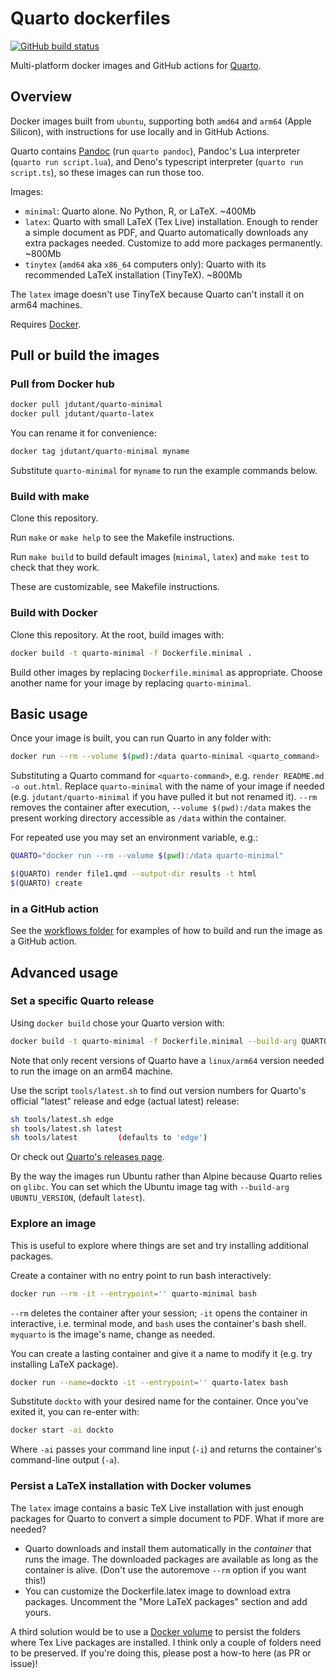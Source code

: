 # Quarto dockerfiles

[![GitHub build status][CI badge]][CI workflow]

Multi-platform docker images and GitHub actions for
[Quarto](https://quarto.org).

[CI badge]: https://img.shields.io/github/actions/workflow/status/jdutant/quarto-dockerfiles/ci.yaml?branch=main
[CI workflow]: https://github.com/jdutant/quarto-dockerfiles/actions/workflows/ci.yaml

## Overview

Docker images built from `ubuntu`, supporting both `amd64` and
`arm64` (Apple Silicon), with instructions for use locally and in
GitHub Actions.

Quarto contains [Pandoc](https://pandoc.org) (run `quarto pandoc`),
Pandoc's Lua interpreter (`quarto run script.lua`), and Deno's
typescript interpreter (`quarto run script.ts`), so these images 
can run those too.

Images:

- `minimal`: Quarto alone. No Python, R, or LaTeX. ~400Mb
- `latex`: Quarto with small LaTeX (Tex Live) installation. Enough
    to render a simple document as PDF, and Quarto automatically
    downloads any extra packages needed. Customize to add more packages permanently. ~800Mb
- `tinytex` (`amd64` aka `x86_64` computers only): Quarto with 
    its recommended LaTeX installation (TinyTeX). ~800Mb

The `latex` image doesn't use TinyTeX because Quarto can't
install it on arm64 machines.

Requires [Docker](https://docker.com).

## Pull or build the images

### Pull from Docker hub

``` bash
docker pull jdutant/quarto-minimal
docker pull jdutant/quarto-latex
```

You can rename it for convenience:

```bash
docker tag jdutant/quarto-minimal myname
```

Substitute `quarto-minimal` for `myname` to run the example
commands below.

### Build with make

Clone this repository.

Run `make` or `make help` to see the Makefile instructions. 

Run `make build` to build default images (`minimal`, `latex`)
and `make test` to check that they work.

These are customizable, see Makefile instructions.

### Build with Docker

Clone this repository. At the root, build images with:

```bash
docker build -t quarto-minimal -f Dockerfile.minimal .
```

Build other images by replacing `Dockerfile.minimal` as
appropriate. Choose another name for your 
image by replacing `quarto-minimal`.

## Basic usage

Once your image is built, you can run Quarto in any folder
with: 

```bash
docker run --rm --volume $(pwd):/data quarto-minimal <quarto_command>
```

Substituting a Quarto command for `<quarto-command>`, e.g.
`render README.md -o out.html`. Replace `quarto-minimal` with
the name of your image if needed (e.g. `jdutant/quarto-minimal` if
you have pulled it but not renamed it). `--rm` removes the container
after execution, `--volume $(pwd):/data` makes the present working directory accessible as `/data` within the container. 

For repeated use you may set an environment variable, e.g.:

```bash
QUARTO="docker run --rm --volume $(pwd):/data quarto-minimal"

$(QUARTO) render file1.qmd --output-dir results -t html
$(QUARTO) create
```

### in a GitHub action

See the [workflows folder](.github/workflows/) for 
examples of how to build and run the image as a GitHub 
action. 

## Advanced usage

### Set a specific Quarto release

Using `docker build` chose your Quarto version with:

```bash
docker build -t quarto-minimal -f Dockerfile.minimal --build-arg QUARTO_VERSION=1.3.313 .
```

Note that only recent versions of Quarto have a `linux/arm64` version 
needed to run the image on an arm64 machine.

Use the script `tools/latest.sh` to find out version numbers
for Quarto's official "latest" release and edge (actual
latest) release: 

```bash
sh tools/latest.sh edge
sh tools/latest.sh latest
sh tools/latest         (defaults to 'edge')
```

Or check out [Quarto's releases page](https://github.com/quarto-dev/quarto-cli/releases/tag/v1.2.475).

By the way the images run Ubuntu rather than Alpine because
Quarto relies on `glibc`. You can set which the Ubuntu image
tag with `--build-arg UBUNTU_VERSION`, (default `latest`).

### Explore an image

This is useful to explore where things are set and
try installing additional packages. 

Create a container with no entry point 
to run bash interactively:

```bash
docker run --rm -it --entrypoint='' quarto-minimal bash
```

`--rm` deletes the container after your session; `-it` opens
the container in interactive, i.e. terminal mode, and `bash` 
uses the container's bash shell. `myquarto` is the image's
name, change as needed.

You can create a lasting container and give it a name
to modify it (e.g. try installing LaTeX package).

```bash
docker run --name=dockto -it --entrypoint='' quarto-latex bash
```

Substitute `dockto` with your desired name for the container.
Once you've exited it, you can re-enter with:

```bash
docker start -ai dockto
```

Where `-ai` passes your command line input (`-i`) and returns 
the container's command-line output (`-a`).

### Persist a LaTeX installation with Docker volumes

The `latex` image contains a basic TeX Live installation
with just enough packages for Quarto to convert a simple
document to PDF. What if more are needed?

* Quarto downloads and install them automatically in
  the *container* that runs the image. The downloaded
  packages are available as long as the container
  is alive. (Don't use the autoremove `--rm` option
  if you want this!)
* You can customize the Dockerfile.latex image to
  download extra packages. Uncomment the 
  "More LaTeX packages" section and add yours.

A third solution would be to use a 
[Docker volume](https://docs.docker.com/storage/volumes/)
to persist the folders where Tex Live packages
are installed. I think only a couple of folders
need to be preserved. If you're doing this, please
post a how-to here (as PR or issue)!

